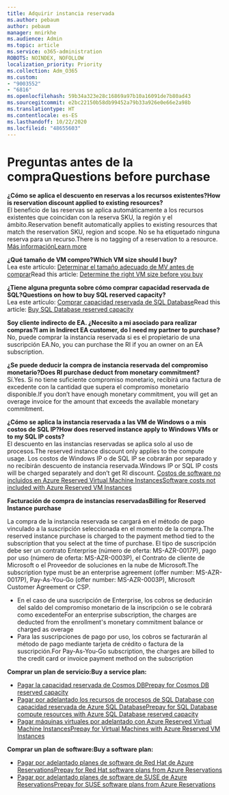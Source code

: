 ```yaml
---
title: Adquirir instancia reservada
ms.author: pebaum
author: pebaum
manager: mnirkhe
ms.audience: Admin
ms.topic: article
ms.service: o365-administration
ROBOTS: NOINDEX, NOFOLLOW
localization_priority: Priority
ms.collection: Adm_O365
ms.custom:
- "9003552"
- "6816"
ms.openlocfilehash: 59b34a323e28c16869a97b10a16091de7b80ad43
ms.sourcegitcommit: e2bc22150b58db99452a79b33a926e0e66e2a98b
ms.translationtype: HT
ms.contentlocale: es-ES
ms.lasthandoff: 10/22/2020
ms.locfileid: "48655603"
---
```

# <a name="questions-before-purchase"></a><span data-ttu-id="38324-102">Preguntas antes de la compra</span><span class="sxs-lookup"><span data-stu-id="38324-102">Questions before purchase</span></span>

<span data-ttu-id="38324-103">**¿Cómo se aplica el descuento en reservas a los recursos existentes?**</span><span class="sxs-lookup"><span data-stu-id="38324-103">**How is reservation discount applied to existing resources?**</span></span>  
<span data-ttu-id="38324-104">El beneficio de las reservas se aplica automáticamente a los recursos existentes que coincidan con la reserva SKU, la región y el ámbito.</span><span class="sxs-lookup"><span data-stu-id="38324-104">Reservation benefit automatically applies to existing resources that match the reservation SKU, region and scope.</span></span> <span data-ttu-id="38324-105">No se ha etiquetado ninguna reserva para un recurso.</span><span class="sxs-lookup"><span data-stu-id="38324-105">There is no tagging of a reservation to a resource.</span></span> [<span data-ttu-id="38324-106">Más información</span><span class="sxs-lookup"><span data-stu-id="38324-106">Learn more</span></span>](https://docs.microsoft.com/azure/cost-management-billing/reservations/save-compute-costs-reservations?WT.mc_id=Portal-Microsoft_Azure_Support#how-reservation-discount-is-applied) 

<span data-ttu-id="38324-107">**¿Qué tamaño de VM compro?**</span><span class="sxs-lookup"><span data-stu-id="38324-107">**Which VM size should I buy?**</span></span>  
<span data-ttu-id="38324-108">Lea este artículo: [Determinar el tamaño adecuado de MV antes de comprar](https://docs.microsoft.com/azure/virtual-machines/windows/prepay-reserved-vm-instances?toc=/azure/billing/TOC.json&WT.mc_id=Portal-Microsoft_Azure_Support#determine-the-right-vm-size-before-you-buy)</span><span class="sxs-lookup"><span data-stu-id="38324-108">Read this article: [Determine the right VM size before you buy](https://docs.microsoft.com/azure/virtual-machines/windows/prepay-reserved-vm-instances?toc=/azure/billing/TOC.json&WT.mc_id=Portal-Microsoft_Azure_Support#determine-the-right-vm-size-before-you-buy)</span></span>

<span data-ttu-id="38324-109">**¿Tiene alguna pregunta sobre cómo comprar capacidad reservada de SQL?**</span><span class="sxs-lookup"><span data-stu-id="38324-109">**Questions on how to buy SQL reserved capacity?**</span></span>  
<span data-ttu-id="38324-110">Lea este artículo: [Comprar capacidad reservada de SQL Database](https://docs.microsoft.com/azure/sql-database/sql-database-reserved-capacity?toc=/azure/billing/TOC.json&WT.mc_id=Portal-Microsoft_Azure_Support#buy-sql-database-reserved-capacity)</span><span class="sxs-lookup"><span data-stu-id="38324-110">Read this article: [Buy SQL Database reserved capacity](https://docs.microsoft.com/azure/sql-database/sql-database-reserved-capacity?toc=/azure/billing/TOC.json&WT.mc_id=Portal-Microsoft_Azure_Support#buy-sql-database-reserved-capacity)</span></span>

<span data-ttu-id="38324-111">**Soy cliente indirecto de EA. ¿Necesito a mi asociado para realizar compras?**</span><span class="sxs-lookup"><span data-stu-id="38324-111">**I am in Indirect EA customer, do I need my partner to purchase?**</span></span>  
<span data-ttu-id="38324-112">No, puede comprar la instancia reservada si es el propietario de una suscripción EA.</span><span class="sxs-lookup"><span data-stu-id="38324-112">No, you can purchase the RI if you an owner on an EA subscription.</span></span>

<span data-ttu-id="38324-113">**¿Se puede deducir la compra de instancia reservada del compromiso monetario?**</span><span class="sxs-lookup"><span data-stu-id="38324-113">**Does RI purchase deduct from monetary commitment?**</span></span>  
<span data-ttu-id="38324-114">Sí.</span><span class="sxs-lookup"><span data-stu-id="38324-114">Yes.</span></span> <span data-ttu-id="38324-115">Si no tiene suficiente compromiso monetario, recibirá una factura de excedente con la cantidad que supera el compromiso monetario disponible.</span><span class="sxs-lookup"><span data-stu-id="38324-115">If you don’t have enough monetary commitment, you will get an overage invoice for the amount that exceeds the available monetary commitment.</span></span>

<span data-ttu-id="38324-116">**¿Cómo se aplica la instancia reservada a las VM de Windows o a mis costos de SQL IP?**</span><span class="sxs-lookup"><span data-stu-id="38324-116">**How does reserved instance apply to Windows VMs or to my SQL IP costs?**</span></span>  
<span data-ttu-id="38324-117">El descuento en las instancias reservadas se aplica solo al uso de procesos.</span><span class="sxs-lookup"><span data-stu-id="38324-117">The reserved instance discount only applies to the compute usage.</span></span> <span data-ttu-id="38324-118">Los costos de Windows IP o de SQL IP se cobrarán por separado y no recibirán descuento de instancia reservada.</span><span class="sxs-lookup"><span data-stu-id="38324-118">Windows IP or SQL IP costs will be charged separately and don’t get RI discount.</span></span> [<span data-ttu-id="38324-119">Costos de software no incluidos en Azure Reserved Virtual Machine Instances</span><span class="sxs-lookup"><span data-stu-id="38324-119">Software costs not included with Azure Reserved VM Instances</span></span>](https://docs.microsoft.com/azure/billing/billing-reserved-instance-windows-software-costs?WT.mc_id=Portal-Microsoft_Azure_Support)  
      
<span data-ttu-id="38324-120">**Facturación de compra de instancias reservadas**</span><span class="sxs-lookup"><span data-stu-id="38324-120">**Billing for Reserved Instance purchase**</span></span>  
      
<span data-ttu-id="38324-121">La compra de la instancia reservada se cargará en el método de pago vinculado a la suscripción seleccionada en el momento de la compra.</span><span class="sxs-lookup"><span data-stu-id="38324-121">The reserved instance purchase is charged to the payment method tied to the subscription that you select at the time of purchase.</span></span> <span data-ttu-id="38324-122">El tipo de suscripción debe ser un contrato Enterprise (número de oferta: MS-AZR-0017P), pago por uso (número de oferta: MS-AZR-0003P), el Contrato de cliente de Microsoft o el Proveedor de soluciones en la nube de Microsoft.</span><span class="sxs-lookup"><span data-stu-id="38324-122">The subscription type must be an enterprise agreement (offer number: MS-AZR-0017P), Pay-As-You-Go (offer number: MS-AZR-0003P), Microsoft Customer Agreement or CSP.</span></span>

-   <span data-ttu-id="38324-123">En el caso de una suscripción de Enterprise, los cobros se deducirán del saldo del compromiso monetario de la inscripción o se le cobrará como excedente</span><span class="sxs-lookup"><span data-stu-id="38324-123">For an enterprise subscription, the charges are deducted from the enrollment's monetary commitment balance or charged as overage</span></span>
-   <span data-ttu-id="38324-124">Para las suscripciones de pago por uso, los cobros se facturarán al método de pago mediante tarjeta de crédito o factura de la suscripción.</span><span class="sxs-lookup"><span data-stu-id="38324-124">For Pay-As-You-Go subscription, the charges are billed to the credit card or invoice payment method on the subscription</span></span>

<span data-ttu-id="38324-125">**Comprar un plan de servicio:**</span><span class="sxs-lookup"><span data-stu-id="38324-125">**Buy a service plan:**</span></span>

-   [<span data-ttu-id="38324-126">Pagar la capacidad reservada de Cosmos DB</span><span class="sxs-lookup"><span data-stu-id="38324-126">Prepay for Cosmos DB reserved capacity</span></span>](https://docs.microsoft.com/azure/cosmos-db/cosmos-db-reserved-capacity?WT.mc_id=Portal-Microsoft_Azure_Support)
-   [<span data-ttu-id="38324-127">Pagar por adelantado los recursos de procesos de SQL Database con capacidad reservada de Azure SQL Database</span><span class="sxs-lookup"><span data-stu-id="38324-127">Prepay for SQL Database compute resources with Azure SQL Database reserved capacity</span></span>](https://docs.microsoft.com/azure/sql-database/sql-database-reserved-capacity?WT.mc_id=Portal-Microsoft_Azure_Support)
-   [<span data-ttu-id="38324-128">Pagar máquinas virtuales por adelantado con Azure Reserved Virtual Machine Instances</span><span class="sxs-lookup"><span data-stu-id="38324-128">Prepay for Virtual Machines with Azure Reserved VM Instances</span></span>](https://docs.microsoft.com/azure/virtual-machines/windows/prepay-reserved-vm-instances?WT.mc_id=Portal-Microsoft_Azure_Support)

<span data-ttu-id="38324-129">**Comprar un plan de software:**</span><span class="sxs-lookup"><span data-stu-id="38324-129">**Buy a software plan:**</span></span>

-   [<span data-ttu-id="38324-130">Pagar por adelantado planes de software de Red Hat de Azure Reservations</span><span class="sxs-lookup"><span data-stu-id="38324-130">Prepay for Red Hat software plans from Azure Reservations</span></span>](https://docs.microsoft.com/azure/virtual-machines/linux/prepay-rhel-software-charges?WT.mc_id=Portal-Microsoft_Azure_Support)
-   [<span data-ttu-id="38324-131">Pagar por adelantado planes de software de SUSE de Azure Reservations</span><span class="sxs-lookup"><span data-stu-id="38324-131">Prepay for SUSE software plans from Azure Reservations</span></span>](https://docs.microsoft.com/azure/virtual-machines/linux/prepay-suse-software-charges?WT.mc_id=Portal-Microsoft_Azure_Support)